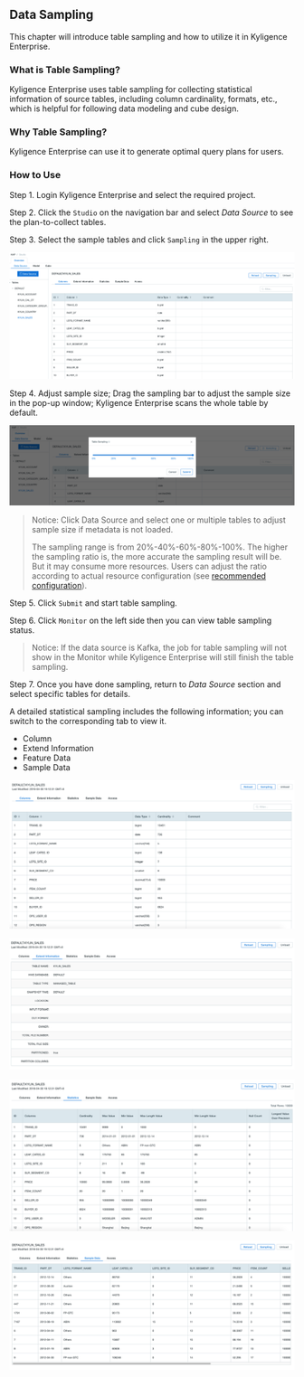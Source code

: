 ## Data Sampling

This chapter will introduce table sampling and how to utilize it in Kyligence Enterprise.



### What is Table Sampling?

Kyligence Enterprise uses table sampling for collecting statistical information of source tables, including column cardinality, formats, etc., which is helpful for following data modeling and cube design.



### Why Table Sampling?

Kyligence Enterprise can use it to generate optimal query plans for users.



### How to Use

Step 1. Login Kyligence Enterprise and select the required project.

Step 2. Click the `Studio` on the navigation bar and select *Data Source*  to see the plan-to-collect tables.

Step 3. Select the sample tables and click `Sampling` in the upper right.

![](images/collect_statistics.1.png)



Step 4. Adjust sample size; Drag the sampling bar to adjust the sample size in the pop-up window; Kyligence Enterprise scans the whole table by default.

![](images/collect_statistics.2.png)

> Notice: Click Data Source and select one or multiple tables to adjust sample size if metadata is not loaded.
>
> The sampling range is from 20%-40%-60%-80%-100%. The higher the sampling ratio is, the more accurate the sampling result will be. But it may consume more resources. Users can adjust the ratio according to actual resource configuration (see [recommended configuration](../config/recommend_settings.en.md )).

Step 5. Click `Submit` and start table sampling.

Step 6. Click `Monitor` on the left side then you can view table sampling status.

> Notice: If the data source is Kafka, the job for table sampling will not show in the Monitor while Kyligence Enterprise will still finish the table sampling.

Step 7. Once you have done sampling, return to *Data Source* section and select specific tables for details.

A detailed statistical sampling includes the following information; you can switch to the corresponding tab to view it.

- Column
- Extend Information
- Feature Data
- Sample Data

![](images/collect_statistics.3.png)

![](images/collect_statistics.4.png)

![](images/collect_statistics.5.png)

![](images/collect_statistics.6.png)



